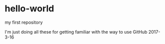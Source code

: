 # hello-world
my first repository

I'm just doing all these for getting familiar with the way to use GitHub
2017-3-16
